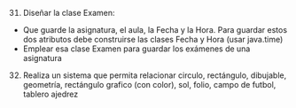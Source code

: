 31. Diseñar la clase Examen:
  - Que guarde la asignatura, el aula, la Fecha y la Hora. Para guardar estos dos atributos debe
    construirse las clases Fecha y Hora (usar java.time)
  - Emplear esa clase Examen para guardar los exámenes de una asignatura

32. Realiza un sistema que permita relacionar circulo, rectángulo, dibujable, geometría,
    rectángulo grafico (con color), sol, folio, campo de futbol, tablero ajedrez